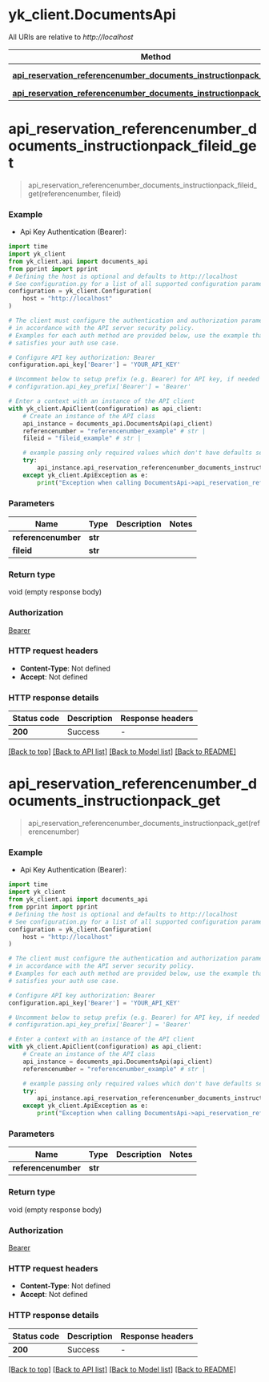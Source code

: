 # yk_client.DocumentsApi

All URIs are relative to *http://localhost*

Method | HTTP request | Description
------------- | ------------- | -------------
[**api_reservation_referencenumber_documents_instructionpack_fileid_get**](DocumentsApi.md#api_reservation_referencenumber_documents_instructionpack_fileid_get) | **GET** /api/reservation/{referencenumber}/documents/instructionpack/{fileid} | 
[**api_reservation_referencenumber_documents_instructionpack_get**](DocumentsApi.md#api_reservation_referencenumber_documents_instructionpack_get) | **GET** /api/reservation/{referencenumber}/documents/instructionpack | 


# **api_reservation_referencenumber_documents_instructionpack_fileid_get**
> api_reservation_referencenumber_documents_instructionpack_fileid_get(referencenumber, fileid)



### Example

* Api Key Authentication (Bearer):
```python
import time
import yk_client
from yk_client.api import documents_api
from pprint import pprint
# Defining the host is optional and defaults to http://localhost
# See configuration.py for a list of all supported configuration parameters.
configuration = yk_client.Configuration(
    host = "http://localhost"
)

# The client must configure the authentication and authorization parameters
# in accordance with the API server security policy.
# Examples for each auth method are provided below, use the example that
# satisfies your auth use case.

# Configure API key authorization: Bearer
configuration.api_key['Bearer'] = 'YOUR_API_KEY'

# Uncomment below to setup prefix (e.g. Bearer) for API key, if needed
# configuration.api_key_prefix['Bearer'] = 'Bearer'

# Enter a context with an instance of the API client
with yk_client.ApiClient(configuration) as api_client:
    # Create an instance of the API class
    api_instance = documents_api.DocumentsApi(api_client)
    referencenumber = "referencenumber_example" # str | 
    fileid = "fileid_example" # str | 

    # example passing only required values which don't have defaults set
    try:
        api_instance.api_reservation_referencenumber_documents_instructionpack_fileid_get(referencenumber, fileid)
    except yk_client.ApiException as e:
        print("Exception when calling DocumentsApi->api_reservation_referencenumber_documents_instructionpack_fileid_get: %s\n" % e)
```


### Parameters

Name | Type | Description  | Notes
------------- | ------------- | ------------- | -------------
 **referencenumber** | **str**|  |
 **fileid** | **str**|  |

### Return type

void (empty response body)

### Authorization

[Bearer](../README.md#Bearer)

### HTTP request headers

 - **Content-Type**: Not defined
 - **Accept**: Not defined


### HTTP response details
| Status code | Description | Response headers |
|-------------|-------------|------------------|
**200** | Success |  -  |

[[Back to top]](#) [[Back to API list]](../README.md#documentation-for-api-endpoints) [[Back to Model list]](../README.md#documentation-for-models) [[Back to README]](../README.md)

# **api_reservation_referencenumber_documents_instructionpack_get**
> api_reservation_referencenumber_documents_instructionpack_get(referencenumber)



### Example

* Api Key Authentication (Bearer):
```python
import time
import yk_client
from yk_client.api import documents_api
from pprint import pprint
# Defining the host is optional and defaults to http://localhost
# See configuration.py for a list of all supported configuration parameters.
configuration = yk_client.Configuration(
    host = "http://localhost"
)

# The client must configure the authentication and authorization parameters
# in accordance with the API server security policy.
# Examples for each auth method are provided below, use the example that
# satisfies your auth use case.

# Configure API key authorization: Bearer
configuration.api_key['Bearer'] = 'YOUR_API_KEY'

# Uncomment below to setup prefix (e.g. Bearer) for API key, if needed
# configuration.api_key_prefix['Bearer'] = 'Bearer'

# Enter a context with an instance of the API client
with yk_client.ApiClient(configuration) as api_client:
    # Create an instance of the API class
    api_instance = documents_api.DocumentsApi(api_client)
    referencenumber = "referencenumber_example" # str | 

    # example passing only required values which don't have defaults set
    try:
        api_instance.api_reservation_referencenumber_documents_instructionpack_get(referencenumber)
    except yk_client.ApiException as e:
        print("Exception when calling DocumentsApi->api_reservation_referencenumber_documents_instructionpack_get: %s\n" % e)
```


### Parameters

Name | Type | Description  | Notes
------------- | ------------- | ------------- | -------------
 **referencenumber** | **str**|  |

### Return type

void (empty response body)

### Authorization

[Bearer](../README.md#Bearer)

### HTTP request headers

 - **Content-Type**: Not defined
 - **Accept**: Not defined


### HTTP response details
| Status code | Description | Response headers |
|-------------|-------------|------------------|
**200** | Success |  -  |

[[Back to top]](#) [[Back to API list]](../README.md#documentation-for-api-endpoints) [[Back to Model list]](../README.md#documentation-for-models) [[Back to README]](../README.md)

